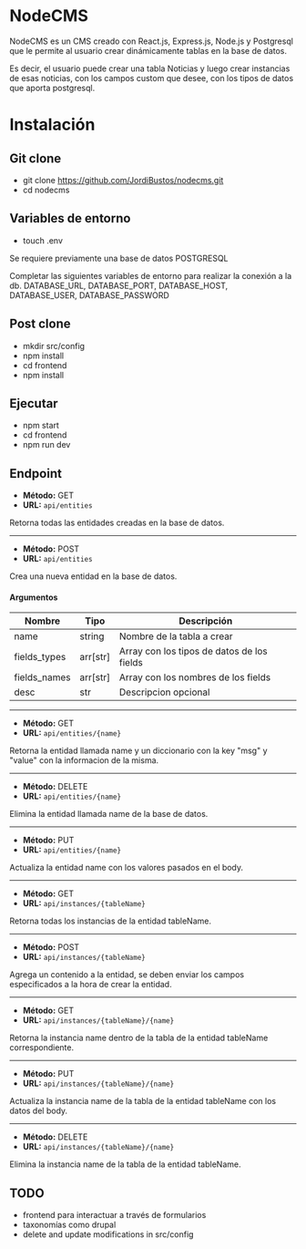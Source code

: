 # NodeCMS

NodeCMS es un CMS creado con React.js, Express.js, Node.js y Postgresql que le permite al usuario crear dinámicamente tablas en la base de datos.

Es decir, el usuario puede crear una tabla Noticias y luego crear instancias de esas noticias, con los campos custom que desee, con los tipos de datos que aporta postgresql.

# Instalación

## Git clone

- git clone https://github.com/JordiBustos/nodecms.git
- cd nodecms

## Variables de entorno

- touch .env

Se requiere previamente una base de datos POSTGRESQL

Completar las siguientes variables de entorno para realizar la conexión a la db.
DATABASE_URL,
DATABASE_PORT,
DATABASE_HOST,
DATABASE_USER,
DATABASE_PASSWORD

## Post clone

- mkdir src/config
- npm install
- cd frontend
- npm install

## Ejecutar

- npm start
- cd frontend
- npm run dev

## Endpoint

- **Método:** GET
- **URL:** `api/entities`

Retorna todas las entidades creadas en la base de datos.

----

- **Método:** POST
- **URL:** `api/entities`

Crea una nueva entidad en la base de datos.

#### Argumentos

| Nombre       | Tipo    | Descripción                                         |
| ------------ | ------- | --------------------------------------------------- |
| name         | string  | Nombre de la tabla a crear                          |
| fields_types | arr[str]| Array con los tipos de datos de los fields          |
| fields_names | arr[str]| Array con los nombres de los fields                 |
| desc         | str     | Descripcion opcional

----

- **Método:** GET
- **URL:** `api/entities/{name}`

Retorna la entidad llamada name y un diccionario con la key "msg" y "value" con la informacion de la misma.

----

- **Método:** DELETE
- **URL:** `api/entities/{name}`

Elimina la entidad llamada name de la base de datos.

----

- **Método:** PUT
- **URL:** `api/entities/{name}`

Actualiza la entidad name con los valores pasados en el body.

----

- **Método:** GET 
- **URL:** `api/instances/{tableName}`


Retorna todas los instancias de la entidad tableName.

----

- **Método:** POST
- **URL:** `api/instances/{tableName}`

Agrega un contenido a la entidad, se deben enviar los campos especificados a la hora de crear la entidad.

----

- **Método:** GET
- **URL:** `api/instances/{tableName}/{name}`


Retorna la instancia name dentro de la tabla de la entidad tableName correspondiente.

----

- **Método:** PUT
- **URL:** `api/instances/{tableName}/{name}`

Actualiza la instancia name de la tabla de la entidad tableName con los datos del body.

----

- **Método:** DELETE
- **URL:** `api/instances/{tableName}/{name}`

Elimina la instancia name de la tabla de la entidad tableName.

## TODO
- frontend para interactuar a través de formularios
- taxonomías como drupal
- delete and update modifications in src/config